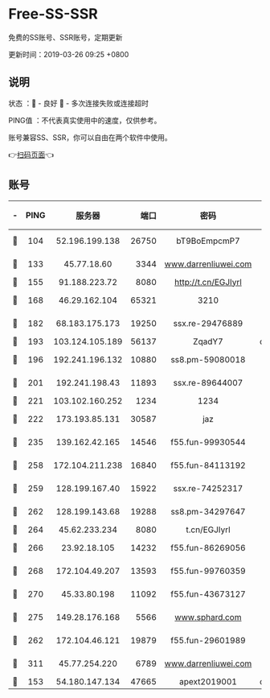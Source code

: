 # Free-SS-SSR

免费的SS账号、SSR账号，定期更新

更新时间：2019-03-26 09:25 +0800

## 说明

状态     ：🙂 - 良好 🙁 - 多次连接失败或连接超时

PING值   ：不代表真实使用中的速度，仅供参考。

账号兼容SS、SSR，你可以自由在两个软件中使用。

👉[扫码页面](https://liesauer.github.io/Free-SS-SSR/)👈

## 账号

|-|PING|服务器|端口|密码|加密方式|区域|
|:----:|:----:|:-----:|-----:|:----:|:----:|:----:|
|🙂|104|52.196.199.138|26750|bT9BoEmpcmP7|aes-256-cfb|JP|
|🙂|133|45.77.18.60|3344|www.darrenliuwei.com|aes-256-cfb|JP|
|🙂|155|91.188.223.72|8080|http://t.cn/EGJIyrl|rc4-md5|RU|
|🙂|168|46.29.162.104|65321|3210|aes-256-ctr|RU|
|🙂|182|68.183.175.173|19250|ssx.re-29476889|aes-256-cfb|US|
|🙂|193|103.124.105.189|56137|ZqadY7|chacha20|CN|
|🙂|196|192.241.196.132|10880|ss8.pm-59080018|aes-256-cfb|US|
|🙂|201|192.241.198.43|11893|ssx.re-89644007|aes-256-cfb|US|
|🙂|221|103.102.160.252|1234|1234|rc4-md5|JP|
|🙂|222|173.193.85.131|30587|jaz|aes-256-cfb|US|
|🙂|235|139.162.42.165|14546|f55.fun-99930544|aes-256-cfb|SG|
|🙂|258|172.104.211.238|16840|f55.fun-84113192|aes-256-cfb|US|
|🙂|259|128.199.167.40|15922|ssx.re-74252317|aes-256-cfb|SG|
|🙂|262|128.199.143.68|19288|ss8.pm-34297647|aes-256-cfb|SG|
|🙂|264|45.62.233.234|8080|t.cn/EGJIyrl|rc4-md5|CA|
|🙂|266|23.92.18.105|14232|f55.fun-86269056|aes-256-cfb|US|
|🙂|268|172.104.49.207|13593|f55.fun-99760359|aes-256-cfb|SG|
|🙂|270|45.33.80.198|11092|f55.fun-43673127|aes-256-cfb|US|
|🙂|275|149.28.176.168|5566|www.sphard.com|aes-256-cfb|AU|
|🙂|262|172.104.46.121|19879|f55.fun-29601989|aes-256-cfb|SG|
|🙂|311|45.77.254.220|6789|www.darrenliuwei.com|aes-256-cfb|SG|
|🙁|153|54.180.147.134|47665|apext2019001|chacha20|KR|
